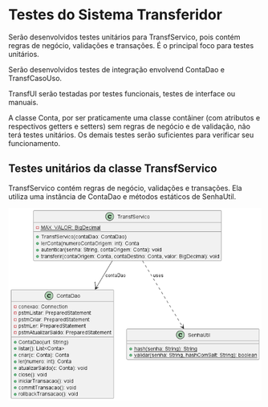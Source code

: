 # Testes do Sistema Transferidor

Serão desenvolvidos testes unitários para TransfServico, pois contém regras de negócio, validações e transações. É o principal foco para testes unitários.

Serão desenvolvidos testes de integração envolvend ContaDao e TransfCasoUso.

TransfUI serão testadas por testes funcionais, testes de interface ou manuais.

A classe Conta, por ser praticamente uma classe contâiner (com atributos e respectivos getters e setters) sem regras de negócio e de validação, não terá testes unitários. Os demais testes serão suficientes para verificar seu funcionamento.

## Testes unitários da classe TransfServico

TransfServico contém regras de negócio, validações e transações. Ela utiliza uma instância de ContaDao e métodos estáticos de SenhaUtil.

![](5-2-diagrama_TransfServico.puml.png)
